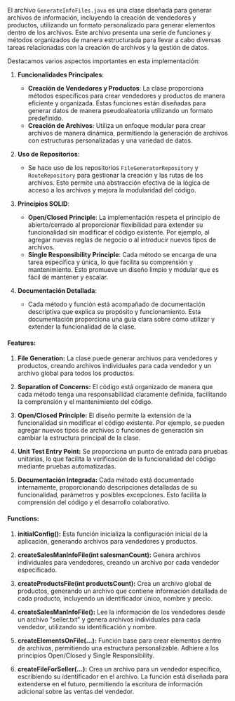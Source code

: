 El archivo `GenerateInfoFiles.java` es una clase diseñada para generar archivos de información, incluyendo la creación de vendedores y productos, utilizando un formato personalizado para generar elementos dentro de los archivos. Este archivo presenta una serie de funciones y métodos organizados de manera estructurada para llevar a cabo diversas tareas relacionadas con la creación de archivos y la gestión de datos.

Destacamos varios aspectos importantes en esta implementación:

1. **Funcionalidades Principales**:
   - **Creación de Vendedores y Productos**: La clase proporciona métodos específicos para crear vendedores y productos de manera eficiente y organizada. Estas funciones están diseñadas para generar datos de manera pseudoaleatoria utilizando un formato predefinido.
   - **Creación de Archivos**: Utiliza un enfoque modular para crear archivos de manera dinámica, permitiendo la generación de archivos con estructuras personalizadas y una variedad de datos.

2. **Uso de Repositorios**:
   - Se hace uso de los repositorios `FileGeneratorRepository` y `RouteRepository` para gestionar la creación y las rutas de los archivos. Esto permite una abstracción efectiva de la lógica de acceso a los archivos y mejora la modularidad del código.

3. **Principios SOLID**:
   - **Open/Closed Principle**: La implementación respeta el principio de abierto/cerrado al proporcionar flexibilidad para extender su funcionalidad sin modificar el código existente. Por ejemplo, al agregar nuevas reglas de negocio o al introducir nuevos tipos de archivos.
   - **Single Responsibility Principle**: Cada método se encarga de una tarea específica y única, lo que facilita su comprensión y mantenimiento. Esto promueve un diseño limpio y modular que es fácil de mantener y escalar.

4. **Documentación Detallada**:
   - Cada método y función está acompañado de documentación descriptiva que explica su propósito y funcionamiento. Esta documentación proporciona una guía clara sobre cómo utilizar y extender la funcionalidad de la clase.

#### Features:

1. **File Generation:** La clase puede generar archivos para vendedores y productos, creando archivos individuales para cada vendedor y un archivo global para todos los productos.

2. **Separation of Concerns:** El código está organizado de manera que cada método tenga una responsabilidad claramente definida, facilitando la comprensión y el mantenimiento del código.

3. **Open/Closed Principle:** El diseño permite la extensión de la funcionalidad sin modificar el código existente. Por ejemplo, se pueden agregar nuevos tipos de archivos o funciones de generación sin cambiar la estructura principal de la clase.

4. **Unit Test Entry Point:** Se proporciona un punto de entrada para pruebas unitarias, lo que facilita la verificación de la funcionalidad del código mediante pruebas automatizadas.

5. **Documentación Integrada:** Cada método está documentado internamente, proporcionando descripciones detalladas de su funcionalidad, parámetros y posibles excepciones. Esto facilita la comprensión del código y el desarrollo colaborativo.

#### Functions:

1. **initialConfig():** Esta función inicializa la configuración inicial de la aplicación, generando archivos para vendedores y productos.

2. **createSalesManInfoFile(int salesmanCount):** Genera archivos individuales para vendedores, creando un archivo por cada vendedor especificado.

3. **createProductsFile(int productsCount):** Crea un archivo global de productos, generando un archivo que contiene información detallada de cada producto, incluyendo un identificador único, nombre y precio.

4. **createSalesManInfoFile():** Lee la información de los vendedores desde un archivo "seller.txt" y genera archivos individuales para cada vendedor, utilizando su identificación y nombre.

5. **createElementsOnFile(...):** Función base para crear elementos dentro de archivos, permitiendo una estructura personalizable. Adhiere a los principios Open/Closed y Single Responsibility.

6. **createFileForSeller(...):** Crea un archivo para un vendedor específico, escribiendo su identificador en el archivo. La función está diseñada para extenderse en el futuro, permitiendo la escritura de información adicional sobre las ventas del vendedor.
